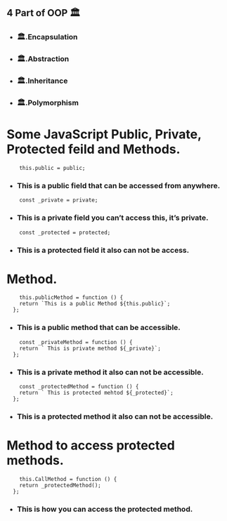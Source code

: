 ## 4 Part of OOP 🏛️

- ### **🏛️.Encapsulation**

- ### **🏛️.Abstraction**

- ### **🏛️.Inheritance**

- ### **🏛️.Polymorphism**

# Some JavaScript Public, Private, Protected feild and Methods.

```JS
    this.public = public;
```

- ### This is a public field that can be accessed from anywhere.

```JS
    const _private = private;
```

- ### This is a private field you can’t access this, it’s private.

```JS
    const _protected = protected;
```

- ### This is a protected field it also can not be access.

# Method.

```JS
    this.publicMethod = function () {
    return `This is a public Method ${this.public}`;
  };
```

- ### This is a public method that can be accessible.

```Js
    const _privateMethod = function () {
    return ` This is private method ${_private}`;
  };
```

- ### This is a private method it also can not be accessible.

```JS
    const _protectedMethod = function () {
    return ` This is protected mehtod ${_protected}`;
  };
```

- ### This is a protected method it also can not be accessible.

# Method to access protected methods.

```JS
    this.CallMethod = function () {
    return _protectedMethod();
  };
```

- ### This is how you can access the protected method.
